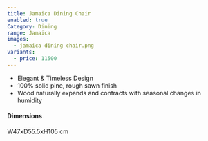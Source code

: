 ```yaml
---
title: Jamaica Dining Chair
enabled: true
Category: Dining
range: Jamaica
images:
  - jamaica dining chair.png
variants:
  - price: 11500
---
```


* Elegant & Timeless Design
* 100% solid pine, rough sawn finish
* Wood naturally expands and contracts with seasonal changes in humidity

#### Dimensions

W47xD55.5xH105 cm
